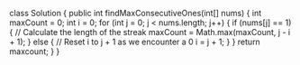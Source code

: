 





class Solution {
    public int findMaxConsecutiveOnes(int[] nums) {
        int maxCount = 0;
        int i = 0; 
        for (int j = 0; j < nums.length; j++) {
            if (nums[j] == 1) {
                // Calculate the length of the streak
                maxCount = Math.max(maxCount, j - i + 1);
            } else {
                // Reset i to j + 1 as we encounter a 0
                i = j + 1;
            }
        }
        return maxcount;
 }
}
